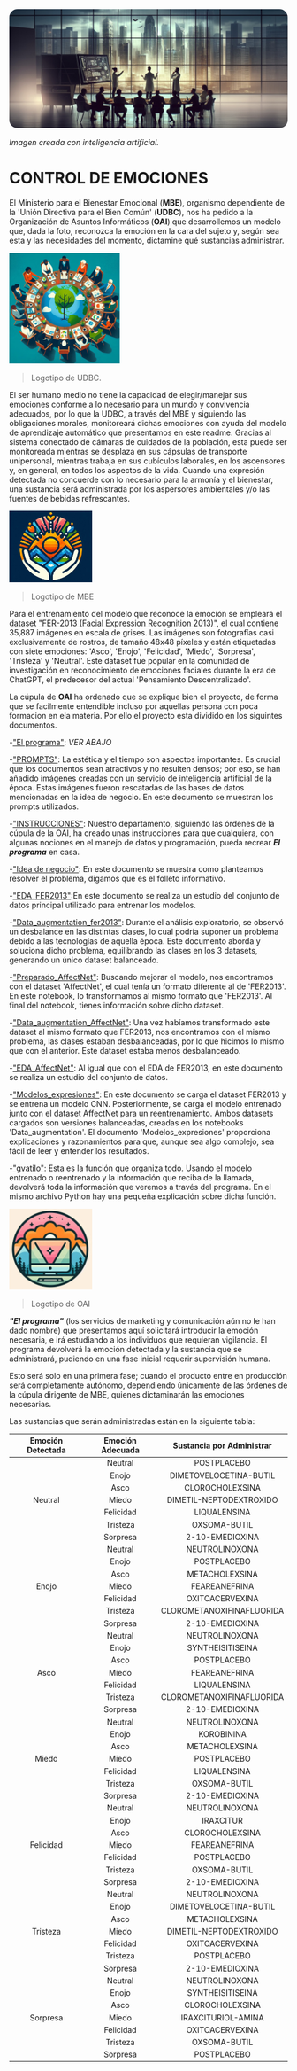 <img src="notebooks_y_mas/Imagenes/docu.jpg" alt="Imagen creada con inteligencia artificial." style="border-radius: 15px;">

*Imagen creada con inteligencia artificial.*


# CONTROL DE EMOCIONES
El Ministerio para el Bienestar Emocional (**MBE**), organismo dependiente de la 'Unión Directiva para el Bien Común' (**UDBC**), nos ha pedido a la Organización de Asuntos Informáticos (**OAI**) que desarrollemos un modelo que, dada la foto, reconozca la emoción en la cara del sujeto y, según sea esta y las necesidades del momento, dictamine qué sustancias administrar.  


<img src="notebooks_y_mas/Imagenes/UDBC.jpg" alt="Logotipo de MBE" width="200">  
  
>Logotipo de UDBC.

El ser humano medio no tiene la capacidad de elegir/manejar sus emociones conforme a lo necesario para un mundo y convivencia adecuados, por lo que la UDBC, a través del MBE y siguiendo las obligaciones morales, monitoreará dichas emociones con ayuda del modelo de aprendizaje automático que presentamos en este readme. Gracias al sistema conectado de cámaras de cuidados de la población, esta puede ser monitoreada mientras se desplaza en sus cápsulas de transporte unipersonal, mientras trabaja en sus cubículos laborales, en los ascensores y, en general, en todos los aspectos de la vida. Cuando una expresión detectada no concuerde con lo necesario para la armonía y el bienestar, una sustancia será administrada por los aspersores ambientales y/o las fuentes de bebidas refrescantes. 

<img src="notebooks_y_mas/Imagenes/mini.jpg" alt="Logotipo de MBE" width="150">  

>Logotipo de MBE

Para el entrenamiento del modelo que reconoce la emoción se empleará el dataset ["FER-2013 (Facial Expression Recognition 2013)"](https://www.kaggle.com/datasets/nicolejyt/facialexpressionrecognition?select=fer2013.csv), el cual contiene 35,887 imágenes en escala de grises. Las imágenes son fotografías casi exclusivamente de rostros, de tamaño 48x48 píxeles y están etiquetadas con siete emociones: 'Asco', 'Enojo', 'Felicidad', 'Miedo', 'Sorpresa', 'Tristeza' y 'Neutral'. Este dataset fue popular en la comunidad de investigación en reconocimiento de emociones faciales durante la era de ChatGPT, el predecesor del actual 'Pensamiento Descentralizado'.

La cúpula de **OAI** ha ordenado que se explique bien el proyecto, de forma que se facilmente entendible incluso por aquellas persona con poca formacion en ela materia.
Por ello el proyecto esta dividido en los siguintes documentos.  
   
 -["El programa"](https://github.com/PepeReinaCampo/proyectoML/blob/main/INSTRUCCIONES.md): *VER ABAJO*
 
 -["PROMPTS"](https://github.com/PepeReinaCampo/proyectoML/blob/main/PROMPTS.md): La estética y el tiempo son aspectos importantes. Es crucial que los documentos sean atractivos y no resulten densos; por eso, se han añadido imágenes creadas con un servicio de inteligencia artificial de la época. Estas imágenes fueron rescatadas de las bases de datos mencionadas en la idea de negocio. En este documento se muestran los prompts utilizados.   

-["INSTRUCCIONES"](https://github.com/PepeReinaCampo/proyectoML/blob/main/INSTRUCCIONES.md): Nuestro departamento, siguiendo las órdenes de la cúpula de la OAI, ha creado unas instrucciones para que cualquiera, con algunas nociones en el manejo de datos y programación, pueda recrear ***El programa*** en casa.  
  
-["Idea de negocio"](https://github.com/PepeReinaCampo/proyectoML/blob/main/Idea%20de%20negocio.pptx): En este documento se muestra como planteamos resolver el problema, digamos que es el folleto informativo.

-["EDA_FER2013"](https://github.com/PepeReinaCampo/proyectoML/blob/main/notebooks_y_mas/EDA_FER2013.ipynb):En este documento se realiza un estudio del conjunto de datos principal utilizado para entrenar los modelos.  
  
-["Data_augmentation_fer2013"](https://github.com/PepeReinaCampo/proyectoML/blob/main/notebooks_y_mas/Data_augmentation_fer2013.ipynb): Durante el análisis exploratorio, se observó un desbalance en las distintas clases, lo cual podría suponer un problema debido a las tecnologías de aquella época. Este documento aborda y soluciona dicho problema, equilibrando las clases en los 3 datasets, generando un único dataset balanceado.
  
-["Preparado_AffectNet"](https://github.com/PepeReinaCampo/proyectoML/blob/main/notebooks_y_mas/Preparado_AffectNet.ipynb): Buscando mejorar el modelo, nos encontramos con el dataset 'AffectNet', el cual tenía un formato diferente al de 'FER2013'. En este notebook, lo transformamos al mismo formato que 'FER2013'. Al final del notebook, tienes información sobre dicho dataset.  
  
-["Data_augmentation_AffectNet"](https://github.com/PepeReinaCampo/proyectoML/blob/main/notebooks_y_mas/Data_augmentation_AffectNet.ipynb): Una vez habíamos transformado este dataset al mismo formato que FER2013, nos encontramos con el mismo problema, las clases estaban desbalanceadas, por lo que hicimos lo mismo que con el anterior. Este dataset estaba menos desbalanceado.  
  
-["EDA_AffectNet"](https://github.com/PepeReinaCampo/proyectoML/blob/main/notebooks_y_mas/EDA_AffectNet.ipynb): Al igual que con el EDA de FER2013, en este documento se realiza un estudio del conjunto de datos.  
  
-["Modelos_expresiones"](https://github.com/PepeReinaCampo/proyectoML/blob/main/Data_augmentation_fer2013.ipynb): En este documento se carga el dataset FER2013 y se entrena un modelo CNN. Posteriormente, se carga el modelo entrenado junto con el dataset AffectNet para un reentrenamiento. Ambos datasets cargados son versiones balanceadas, creadas en los notebooks 'Data_augmentation'. El documento 'Modelos_expresiones' proporciona explicaciones y razonamientos para que, aunque sea algo complejo, sea fácil de leer y entender los resultados.
  
-["gvatilo"](https://github.com/PepeReinaCampo/proyectoML/blob/main/notebooks_y_mas/gvatilo.py): Esta es la función que organiza todo. Usando el modelo entrenado o reentrenado y la información que reciba de la llamada, devolverá toda la información que veremos a través del programa. En el mismo archivo Python hay una pequeña explicación sobre dicha función.




<img src="notebooks_y_mas/Imagenes/OAI.jpg" alt="Logotipo de MBE" width="150">  

>Logotipo de OAI
  
***"El programa"*** (los servicios de marketing y comunicación aún no le han dado nombre) que presentamos aquí solicitará introducir la emoción necesaria, e irá estudiando a los individuos que requieran vigilancia. El programa devolverá la emoción detectada y la sustancia que se administrará, pudiendo en una fase inicial requerir supervisión humana.

Esto será solo en una primera fase; cuando el producto entre en producción será completamente autónomo, dependiendo únicamente de las órdenes de la cúpula dirigente de MBE, quienes dictaminarán las emociones necesarias.

Las sustancias que serán administradas están en la siguiente tabla:

<table>
    <thead>
        <tr>
            <th>Emoción Detectada</th>
            <th>Emoción Adecuada</th>
            <th>Sustancia por Administrar</th>
        </tr>
    </thead>
    <tbody>
        <tr>
            <td rowspan="7" align="center">Neutral</td>
            <td align="center">Neutral</td>
            <td align="center">POSTPLACEBO</td>
        </tr>
        <tr>
            <td align="center">Enojo</td>
            <td align="center">DIMETOVELOCETINA-BUTIL</td>
        </tr>
        <tr>
            <td align="center">Asco</td>
            <td align="center">CLOROCHOLEXSINA</td>
        </tr>
        <tr>
            <td align="center">Miedo</td>
            <td align="center">DIMETIL-NEPTODEXTROXIDO</td>
        </tr>
        <tr>
            <td align="center">Felicidad</td>
            <td align="center">LIQUALENSINA</td>
        </tr>
        <tr>
            <td align="center">Tristeza</td>
            <td align="center">OXSOMA-BUTIL</td>
        </tr>
        <tr>
            <td align="center">Sorpresa</td>
            <td align="center">2-10-EMEDIOXINA</td>
        </tr>
        <tr>
            <td rowspan="7" align="center">Enojo</td>
            <td align="center">Neutral</td>
            <td align="center">NEUTROLINOXONA</td>
        </tr>
        <tr>
            <td align="center">Enojo</td>
            <td align="center">POSTPLACEBO</td>
        </tr>
        <tr>
            <td align="center">Asco</td>
            <td align="center">METACHOLEXSINA</td>
        </tr>
        <tr>
            <td align="center">Miedo</td>
            <td align="center">FEAREANEFRINA</td>
        </tr>
        <tr>
            <td align="center">Felicidad</td>
            <td align="center">OXITOACERVEXINA</td>
        </tr>
        <tr>
            <td align="center">Tristeza</td>
            <td align="center">CLOROMETANOXIFINAFLUORIDA</td>
        </tr>
        <tr>
            <td align="center">Sorpresa</td>
            <td align="center">2-10-EMEDIOXINA</td>
        </tr>
        <tr>
            <td rowspan="7" align="center">Asco</td>
            <td align="center">Neutral</td>
            <td align="center">NEUTROLINOXONA</td>
        </tr>
        <tr>
            <td align="center">Enojo</td>
            <td align="center">SYNTHEISITISEINA</td>
        </tr>
        <tr>
            <td align="center">Asco</td>
            <td align="center">POSTPLACEBO</td>
        </tr>
        <tr>
            <td align="center">Miedo</td>
            <td align="center">FEAREANEFRINA</td>
        </tr>
        <tr>
            <td align="center">Felicidad</td>
            <td align="center">LIQUALENSINA</td>
        </tr>
        <tr>
            <td align="center">Tristeza</td>
            <td align="center">CLOROMETANOXIFINAFLUORIDA</td>
        </tr>
        <tr>
            <td align="center">Sorpresa</td>
            <td align="center">2-10-EMEDIOXINA</td>
        </tr>
        <tr>
            <td rowspan="7" align="center">Miedo</td>
            <td align="center">Neutral</td>
            <td align="center">NEUTROLINOXONA</td>
        </tr>
        <tr>
            <td align="center">Enojo</td>
            <td align="center">KOROBININA</td>
        </tr>
        <tr>
            <td align="center">Asco</td>
            <td align="center">METACHOLEXSINA</td>
        </tr>
        <tr>
            <td align="center">Miedo</td>
            <td align="center">POSTPLACEBO</td>
        </tr>
        <tr>
            <td align="center">Felicidad</td>
            <td align="center">LIQUALENSINA</td>
        </tr>
        <tr>
            <td align="center">Tristeza</td>
            <td align="center">OXSOMA-BUTIL</td>
        </tr>
        <tr>
            <td align="center">Sorpresa</td>
            <td align="center">2-10-EMEDIOXINA</td>
        </tr>
        <tr>
            <td rowspan="7" align="center">Felicidad</td>
            <td align="center">Neutral</td>
            <td align="center">NEUTROLINOXONA</td>
        </tr>
        <tr>
            <td align="center">Enojo</td>
            <td align="center">IRAXCITUR</td>
        </tr>
        <tr>
            <td align="center">Asco</td>
            <td align="center">CLOROCHOLEXSINA</td>
        </tr>
        <tr>
            <td align="center">Miedo</td>
            <td align="center">FEAREANEFRINA</td>
        </tr>
        <tr>
            <td align="center">Felicidad</td>
            <td align="center">POSTPLACEBO</td>
        </tr>
        <tr>
            <td align="center">Tristeza</td>
            <td align="center">OXSOMA-BUTIL</td>
        </tr>
        <tr>
            <td align="center">Sorpresa</td>
            <td align="center">2-10-EMEDIOXINA</td>
        </tr>
        <tr>
            <td rowspan="7" align="center">Tristeza</td>
            <td align="center">Neutral</td>
            <td align="center">NEUTROLINOXONA</td>
        </tr>
        <tr>
            <td align="center">Enojo</td>
            <td align="center">DIMETOVELOCETINA-BUTIL</td>
        </tr>
        <tr>
            <td align="center">Asco</td>
            <td align="center">METACHOLEXSINA</td>
        </tr>
        <tr>
            <td align="center">Miedo</td>
            <td align="center">DIMETIL-NEPTODEXTROXIDO</td>
        </tr>
        <tr>
            <td align="center">Felicidad</td>
            <td align="center">OXITOACERVEXINA</td>
        </tr>
        <tr>
            <td align="center">Tristeza</td>
            <td align="center">POSTPLACEBO</td>
        </tr>
        <tr>
            <td align="center">Sorpresa</td>
            <td align="center">2-10-EMEDIOXINA</td>
        </tr>
        <tr>
            <td rowspan="7" align="center">Sorpresa</td>
            <td align="center">Neutral</td>
            <td align="center">NEUTROLINOXONA</td>
        </tr>
        <tr>
            <td align="center">Enojo</td>
            <td align="center">SYNTHEISITISEINA</td>
        </tr>
        <tr>
            <td align="center">Asco</td>
            <td align="center">CLOROCHOLEXSINA</td>
        </tr>
        <tr>
            <td align="center">Miedo</td>
            <td align="center">IRAXCITURIOL-AMINA</td>
        </tr>
        <tr>
            <td align="center">Felicidad</td>
            <td align="center">OXITOACERVEXINA</td>
        </tr>
        <tr>
            <td align="center">Tristeza</td>
            <td align="center">OXSOMA-BUTIL</td>
         </tr>  
        <tr>
            <td align="center">Sorpresa</td>
            <td align="center">POSTPLACEBO</td> 
        </tr>
    </tbody>
</table>


